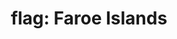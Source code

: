 ---
layout: flags
title: "flag: Faroe Islands"
emoji: flag_faroe_islands
permalink: 🇫🇴.html
image: assets/img/3moji/flag_faroe_islands.png
---